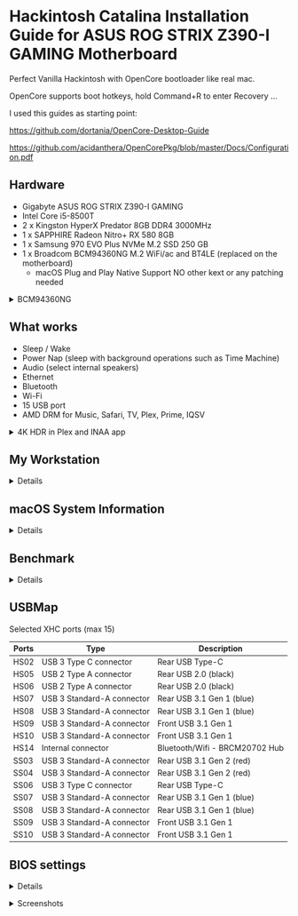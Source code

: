 # Hackintosh Catalina Installation Guide for ASUS ROG STRIX Z390-I GAMING Motherboard

Perfect Vanilla Hackintosh with OpenCore bootloader like real mac.

OpenCore supports boot hotkeys, hold Command+R to enter Recovery ...

I used this guides as starting point:

https://github.com/dortania/OpenCore-Desktop-Guide

https://github.com/acidanthera/OpenCorePkg/blob/master/Docs/Configuration.pdf

## Hardware

- Gigabyte ASUS ROG STRIX Z390-I GAMING
- Intel Core i5-8500T
- 2 x Kingston HyperX Predator 8GB DDR4 3000MHz
- 1 x SAPPHIRE Radeon Nitro+ RX 580 8GB
- 1 x Samsung 970 EVO Plus NVMe M.2 SSD 250 GB
- 1 x Broadcom BCM94360NG M.2 WiFi/ac and BT4LE (replaced on the motherboard)
  - macOS Plug and Play Native Support NO other kext or any patching needed

<details>
<summary>BCM94360NG</summary>

![BCM94360NG](images/hardware/BCM94360NG.png)

</details>

## What works

- Sleep / Wake
- Power Nap (sleep with background operations such as Time Machine)
- Audio (select internal speakers)
- Ethernet
- Bluetooth
- Wi-Fi
- 15 USB port
- AMD DRM for Music, Safari, TV, Plex, Prime, IQSV

<details>
<summary>4K HDR in Plex and INAA app</summary>

![Plex 4K HDR](images/plex.png)

![IINA 4K HDR](images/iina.png)

</details>

## My Workstation

<details>

![](images/hardware/IMG_20191204_135309.jpg)

![](images/hardware/IMG_20191204_135408.jpg)

![](images/hardware/IMG_20191216_233725.jpg)

![](images/hardware/IMG_20191216_233819.jpg)

</details>

## macOS System Information

<details>

![About My Mac](images/about.png)

![About My Mac Display](images/about-display.png)

![About My Mac Memory](images/about-memory.png)

![Intel Power Gadget](images/intel-power-gadget.png)

![System Preferences Display](images/syspref-display.png)

![System Preferences Display alt](images/syspref-display-alt.png)

![System Info Hardware](images/systeminfo-hw.png)

![System Info Audio](images/systeminfo-audio.png)

![System Info Bluetooth](images/systeminfo-bluetooth.png)

![System Info Ethernet](images/systeminfo-ethernet.png)

![System Info GPU](images/systeminfo-gpu.png)

![System Info Memory](images/systeminfo-ram.png)

![System Info NVMExpress](images/systeminfo-nvme.png)

![System Info PCI](images/systeminfo-pci.png)

![System Info SATA](images/systeminfo-sata.png)

![System Info USB](images/systeminfo-usb.png)

![System Info Wi-Fi](images/systeminfo-wifi.png)

</details>

## Benchmark

<details>

![NVMe Speed Test](images/nvme-speed-test.png)

![Geekbench 5 CPU](images/geekbench-cpu.png)

![Geekbench 5 Metal](images/geekbench-metal.png)

![Geekbench 5 OpenCL](images/geekbench-opencl.png)

![LuxMark](images/luxmark.png)

![Ethernet Speed Test](images/speedtest.png)

</details>

## USBMap

Selected XHC ports (max 15)

| Ports | Type | Description |
| --- | --- | --- |
| HS02 | USB 3 Type C connector | Rear USB Type-C |
| HS05 | USB 2 Type A connector | Rear USB 2.0 (black) |
| HS06 | USB 2 Type A connector | Rear USB 2.0 (black) |
| HS07 | USB 3 Standard-A connector | Rear USB 3.1 Gen 1 (blue) |
| HS08 | USB 3 Standard-A connector | Rear USB 3.1 Gen 1 (blue) |
| HS09 | USB 3 Standard-A connector | Front USB 3.1 Gen 1 |
| HS10 | USB 3 Standard-A connector | Front USB 3.1 Gen 1 |
| HS14 | Internal connector | Bluetooth/Wifi - BRCM20702 Hub |
| SS03 | USB 3 Standard-A connector | Rear USB 3.1 Gen 2 (red) |
| SS04 | USB 3 Standard-A connector | Rear USB 3.1 Gen 2 (red) |
| SS06 | USB 3 Type C connector | Rear USB Type-C |
| SS07 | USB 3 Standard-A connector | Rear USB 3.1 Gen 1 (blue) |
| SS08 | USB 3 Standard-A connector | Rear USB 3.1 Gen 1 (blue) |
| SS09 | USB 3 Standard-A connector | Front USB 3.1 Gen 1 |
| SS10 | USB 3 Standard-A connector | Front USB 3.1 Gen 1 |

## BIOS settings

<details>

```
Ai Overclock Tuner [XMP II]
XMP [XMP DDR4-2667 15-17-17-36-1.35V]
BCLK Frequency [100.0000]
ASUS MultiCore Enhancement [Disabled – Enforce All limits]
SVID Behavior [Auto]
CPU Core Ratio [Auto]
DRAM Odd Ratio Mode [Enabled]
DRAM Frequency [DDR4-2666MHz]
Power-saving & Performance Mode [Auto]
CPU SVID Support [Auto]
DRAM CAS# Latency [15]
DRAM RAS# to CAS# Delay [17]
DRAM RAS# ACT Time [36]
DRAM Command Rate [Auto]
DRAM RAS# to RAS# Delay L [7]
DRAM RAS# to RAS# Delay S [7]
DRAM REF Cycle Time [467]
DRAM REF Cycle Time 2 [347]
DRAM REF Cycle Time 4 [214]
DRAM Refresh Interval [Auto]
DRAM WRITE Recovery Time [Auto]
DRAM READ to PRE Time [Auto]
DRAM FOUR ACT WIN Time [30]
DRAM WRITE to READ Delay [Auto]
DRAM WRITE to READ Delay L [Auto]
DRAM WRITE to READ Delay S [Auto]
DRAM CKE Minimum Pulse Width [Auto]
DRAM Write Latency [Auto]
ODT RTT WR (CHA) [Auto]
ODT RTT PARK (CHA) [Auto]
ODT RTT NOM (CHA) [Auto]
ODT RTT WR (CHB) [Auto]
ODT RTT PARK (CHB) [Auto]
ODT RTT NOM (CHB) [Auto]
ODT_READ_DURATION [Auto]
ODT_READ_DELAY [Auto]
ODT_WRITE_DURATION [Auto]
ODT_WRITE_DELAY [Auto]
Data Rising Slope [Auto]
Data Rising Slope Offset [Auto]
Cmd Rising Slope [Auto]
Cmd Rising Slope Offset [Auto]
Ctl Rising Slope [Auto]
Ctl Rising Slope Offset [Auto]
Clk Rising Slope [Auto]
Clk Rising Slope Offset [Auto]
Data Falling Slope [Auto]
Data Falling Slope Offset [Auto]
Cmd Falling Slope [Auto]
Cmd Falling Slope Offset [Auto]
Ctl Falling Slope [Auto]
Ctl Falling Slope Offset [Auto]
Clk Falling Slope [Auto]
Clk Falling Slope Offset [Auto]
DRAM RTL INIT value [Auto]
DRAM RTL (CHA DIMM0 Rank0) [Auto]
DRAM RTL (CHA DIMM0 Rank1) [Auto]
DRAM RTL (CHA DIMM1 Rank0) [Auto]
DRAM RTL (CHA DIMM1 Rank1) [Auto]
DRAM RTL (CHB DIMM0 Rank0) [Auto]
DRAM RTL (CHB DIMM0 Rank1) [Auto]
DRAM RTL (CHB DIMM1 Rank0) [Auto]
DRAM RTL (CHB DIMM1 Rank1) [Auto]
DRAM IOL (CHA DIMM0 Rank0) [Auto]
DRAM IOL (CHA DIMM0 Rank1) [Auto]
DRAM IOL (CHA DIMM1 Rank0) [Auto]
DRAM IOL (CHA DIMM1 Rank1) [Auto]
DRAM IOL (CHB DIMM0 Rank0) [Auto]
DRAM IOL (CHB DIMM0 Rank1) [Auto]
DRAM IOL (CHB DIMM1 Rank0) [Auto]
DRAM IOL (CHB DIMM1 Rank1) [Auto]
CHA IO_Latency_offset [Auto]
CHB IO_Latency_offset [Auto]
CHA RFR delay [Auto]
CHB RFR delay [Auto]
Early Command Training [Enabled]
SenseAmp Offset Training [Enabled]
Early ReadMPR Timing Centering 2D [Enabled]
Read MPR Training [Enabled]
Receive Enable Training [Enabled]
Jedec Write Leveling [Enabled]
Early Write Time Centering 2D [Enabled]
Early Read Time Centering 2D [Auto]
Write Timing Centering 1D [Enabled]
Write Voltage Centering 1D [Enabled]
Read Timing Centering 1D [Enabled]
Dimm ODT Training* [Auto]
Max RTT_WR [ODT Off]
DIMM RON Training* [Auto]
Write Drive Strength/Equalization 2D* [Disabled]
Write Slew Rate Training* [Enabled]
Read ODT Training* [Enabled]
Read Equalization Training* [Enabled]
Read Amplifier Training* [Enabled]
Write Timing Centering 2D [Enabled]
Read Timing Centering 2D [Enabled]
Command Voltage Centering [Enabled]
Write Voltage Centering 2D [Enabled]
Read Voltage Centering 2D [Auto]
Late Command Training [Auto]
Round Trip Latency [Auto]
Turn Around Timing Training [Disabled]
Rank Margin Tool [Disabled]
Memory Test [Disabled]
DIMM SPD Alias Test [Enabled]
Receive Enable Centering 1D [Enabled]
Retrain Margin Check [Disabled]
Write Drive Strength Up/Dn independently [Disabled]
tRDRD_sg [Auto]
tRDRD_dg [Auto]
tRDWR_sg [Auto]
tRDWR_dg [Auto]
tWRWR_sg [Auto]
tWRWR_dg [Auto]
tWRRD_sg [Auto]
tWRRD_dg [Auto]
tRDRD_dr [Auto]
tRDRD_dd [Auto]
tRDWR_dr [Auto]
tRDWR_dd [Auto]
tWRWR_dr [Auto]
tWRWR_dd [Auto]
tWRRD_dr [Auto]
tWRRD_dd [Auto]
TWRPRE [Auto]
TRDPRE [Auto]
tREFIX9 [Auto]
OREF_RI [Auto]
MRC Fast Boot [Auto]
DRAM CLK Period [Auto]
Memory Scrambler [Enabled]
Channel A DIMM Control [Enable both DIMMs]
Channel B DIMM Control [Enable both DIMMs]
MCH Full Check [Auto]
Training Profile [Auto]
DLLBwEn [Auto]
SPD Write Disable [TRUE]
CPU Load-line Calibration [Auto]
Synch ACDC Loadline with VRM Loadline [Disabled]
CPU Current Capability [Auto]
CPU VRM Switching Frequency [Auto]
VRM Spread Spectrum [Auto]
CPU Power Duty Control [T.Probe]
CPU Power Phase Control [Auto]
CPU VRM Thermal Control [Auto]
CPU Graphics Load-line Calibration [Auto]
CPU Graphics Current Capability [Auto]
CPU Graphics VRM Switching Frequency [Auto]
CPU Graphics Power Phase Control [Auto]
Intel(R) SpeedStep(tm) [Enabled]
Turbo Mode [Enabled]
Long Duration Package Power Limit [Auto]
Package Power Time Window [Auto]
Short Duration Package Power Limit [Auto]
IA AC Load Line [Auto]
IA DC Load Line [Auto]
TVB Voltage Optimizations [Auto]
Realtime Memory Timing [Disabled]
FCLK Frequency for Early Power On [Auto]
BCLK Amplitude [Auto]
BCLK Spread Spectrum [Auto]
BCLK Frequency Slew Rate [Auto]
DRAM VTT Voltage [Auto]
VPPDDR Voltage [Auto]
DMI Voltage [Auto]
Internal PLL Voltage [Auto]
GT PLL Voltage [Auto]
Ring PLL Voltage [Auto]
System Agent PLL Voltage [Auto]
Memory Controller PLL Voltage [Auto]
CPU Core/Cache Current Limit Max. [Auto]
CPU Graphics Current Limit [Auto]
Min. CPU Cache Ratio [32]
Max CPU Cache Ratio [32]
Max. CPU Graphics Ratio [Auto]
CPU Core/Cache Voltage [Auto]
DRAM Voltage [1.35000]
CPU VCCIO Voltage [Auto]
CPU System Agent Voltage [Auto]
CPU Graphics Voltage Mode [Auto]
PCH Core Voltage [Auto]
CPU Standby Voltage [Auto]
DRAM CTRL REF Voltage [Auto]
DRAM DATA REF Voltage on CHB [Auto]
DRAM DATA REF Voltage on CHA DIMM0 Rank0 BL0 [Auto]
DRAM DATA REF Voltage on CHA DIMM0 Rank0 BL1 [Auto]
DRAM DATA REF Voltage on CHA DIMM0 Rank0 BL2 [Auto]
DRAM DATA REF Voltage on CHA DIMM0 Rank0 BL3 [Auto]
DRAM DATA REF Voltage on CHA DIMM0 Rank0 BL4 [Auto]
DRAM DATA REF Voltage on CHA DIMM0 Rank0 BL5 [Auto]
DRAM DATA REF Voltage on CHA DIMM0 Rank0 BL6 [Auto]
DRAM DATA REF Voltage on CHA DIMM0 Rank0 BL7 [Auto]
DRAM DATA REF Voltage on CHA DIMM0 Rank1 BL0 [Auto]
DRAM DATA REF Voltage on CHA DIMM0 Rank1 BL1 [Auto]
DRAM DATA REF Voltage on CHA DIMM0 Rank1 BL2 [Auto]
DRAM DATA REF Voltage on CHA DIMM0 Rank1 BL3 [Auto]
DRAM DATA REF Voltage on CHA DIMM0 Rank1 BL4 [Auto]
DRAM DATA REF Voltage on CHA DIMM0 Rank1 BL5 [Auto]
DRAM DATA REF Voltage on CHA DIMM0 Rank1 BL6 [Auto]
DRAM DATA REF Voltage on CHA DIMM0 Rank1 BL7 [Auto]
DRAM DATA REF Voltage on CHA DIMM1 Rank0 BL0 [Auto]
DRAM DATA REF Voltage on CHA DIMM1 Rank0 BL1 [Auto]
DRAM DATA REF Voltage on CHA DIMM1 Rank0 BL2 [Auto]
DRAM DATA REF Voltage on CHA DIMM1 Rank0 BL3 [Auto]
DRAM DATA REF Voltage on CHA DIMM1 Rank0 BL4 [Auto]
DRAM DATA REF Voltage on CHA DIMM1 Rank0 BL5 [Auto]
DRAM DATA REF Voltage on CHA DIMM1 Rank0 BL6 [Auto]
DRAM DATA REF Voltage on CHA DIMM1 Rank0 BL7 [Auto]
DRAM DATA REF Voltage on CHA DIMM1 Rank1 BL0 [Auto]
DRAM DATA REF Voltage on CHA DIMM1 Rank1 BL1 [Auto]
DRAM DATA REF Voltage on CHA DIMM1 Rank1 BL2 [Auto]
DRAM DATA REF Voltage on CHA DIMM1 Rank1 BL3 [Auto]
DRAM DATA REF Voltage on CHA DIMM1 Rank1 BL4 [Auto]
DRAM DATA REF Voltage on CHA DIMM1 Rank1 BL5 [Auto]
DRAM DATA REF Voltage on CHA DIMM1 Rank1 BL6 [Auto]
DRAM DATA REF Voltage on CHA DIMM1 Rank1 BL7 [Auto]
DRAM DATA REF Voltage on CHB DIMM0 Rank0 BL0 [Auto]
DRAM DATA REF Voltage on CHB DIMM0 Rank0 BL1 [Auto]
DRAM DATA REF Voltage on CHB DIMM0 Rank0 BL2 [Auto]
DRAM DATA REF Voltage on CHB DIMM0 Rank0 BL3 [Auto]
DRAM DATA REF Voltage on CHB DIMM0 Rank0 BL4 [Auto]
DRAM DATA REF Voltage on CHB DIMM0 Rank0 BL5 [Auto]
DRAM DATA REF Voltage on CHB DIMM0 Rank0 BL6 [Auto]
DRAM DATA REF Voltage on CHB DIMM0 Rank0 BL7 [Auto]
DRAM DATA REF Voltage on CHB DIMM0 Rank1 BL0 [Auto]
DRAM DATA REF Voltage on CHB DIMM0 Rank1 BL1 [Auto]
DRAM DATA REF Voltage on CHB DIMM0 Rank1 BL2 [Auto]
DRAM DATA REF Voltage on CHB DIMM0 Rank1 BL3 [Auto]
DRAM DATA REF Voltage on CHB DIMM0 Rank1 BL4 [Auto]
DRAM DATA REF Voltage on CHB DIMM0 Rank1 BL5 [Auto]
DRAM DATA REF Voltage on CHB DIMM0 Rank1 BL6 [Auto]
DRAM DATA REF Voltage on CHB DIMM0 Rank1 BL7 [Auto]
DRAM DATA REF Voltage on CHB DIMM1 Rank0 BL0 [Auto]
DRAM DATA REF Voltage on CHB DIMM1 Rank0 BL1 [Auto]
DRAM DATA REF Voltage on CHB DIMM1 Rank0 BL2 [Auto]
DRAM DATA REF Voltage on CHB DIMM1 Rank0 BL3 [Auto]
DRAM DATA REF Voltage on CHB DIMM1 Rank0 BL4 [Auto]
DRAM DATA REF Voltage on CHB DIMM1 Rank0 BL5 [Auto]
DRAM DATA REF Voltage on CHB DIMM1 Rank0 BL6 [Auto]
DRAM DATA REF Voltage on CHB DIMM1 Rank0 BL7 [Auto]
DRAM DATA REF Voltage on CHB DIMM1 Rank1 BL0 [Auto]
DRAM DATA REF Voltage on CHB DIMM1 Rank1 BL1 [Auto]
DRAM DATA REF Voltage on CHB DIMM1 Rank1 BL2 [Auto]
DRAM DATA REF Voltage on CHB DIMM1 Rank1 BL3 [Auto]
DRAM DATA REF Voltage on CHB DIMM1 Rank1 BL4 [Auto]
DRAM DATA REF Voltage on CHB DIMM1 Rank1 BL5 [Auto]
DRAM DATA REF Voltage on CHB DIMM1 Rank1 BL6 [Auto]
DRAM DATA REF Voltage on CHB DIMM1 Rank1 BL7 [Auto]
PCI Express Native Power Management [Disabled]
PCH DMI ASPM [Disabled]
ASPM [Disabled]
L1 Substates [Disabled]
PCI Express Clock Gating [Enabled]
DMI Link ASPM Control [Disabled]
PEG - ASPM [Disabled]
Software Guard Extensions (SGX) [Disabled]
Tcc Offset Time Window [Auto]
Hardware Prefetcher [Enabled]
Adjacent Cache Line Prefetch [Enabled]
Intel (VMX) Virtualization Technology [Enabled]
Active Processor Cores [All]
Thermal Monitor [Enabled]
Intel(R) SpeedStep(tm) [Enabled]
Intel(R) Speed Shift Technology [Enabled]
Turbo Mode [Enabled]
CPU C-states [Auto]
CFG Lock [Disabled]
VT-d [Enabled]
Above 4G Decoding [Enabled]
Memory Remap [Enabled]
Primary Display [PEG]
iGPU Multi-Monitor [Enabled]
DVMT Pre-Allocated [32M]
RC6(Render Standby) [Auto]
PCIEX16 Link Speed [Auto]
PCIe Speed [Auto]
IOAPIC 24-119 Entries [Enabled]
SATA Controller(s) [Enabled]
SATA Mode Selection [AHCI]
Aggressive LPM Support [Disabled]
SMART Self Test [Enabled]
SATA6G_1(Black) [Enabled]
SATA6G_1 Hot Plug [Disabled]
SATA6G_2(Black) [Enabled]
SATA6G_2 Hot Plug [Disabled]
SATA6G_3(Black) [Enabled]
SATA6G_3 Hot Plug [Disabled]
SATA6G_4(Black) [Enabled]
SATA6G_4 Hot Plug [Disabled]
M.2_2 [Enabled]
Intel Platform Trust Technology [Disabled]
Hyper M.2X16 [Disabled]
HD Audio [Enabled]
Intel LAN Controller [Enabled]
Intel PXE Option ROM [Disabled]
When system is in working state [On]
When system is in sleep, hibernate or soft off states [Off]
USB power delivery in Soft Off state (S5) [Enabled]
Wi-Fi Controller [Enabled]
Bluetooth Controller [Enabled]
ErP Ready [Disabled]
CEC Ready [Disabled]
Restore AC Power Loss [Power Off]
Power On By PCI-E [Disabled]
Power On By RTC [Disabled]
SR-IOV Support [Disabled]
Legacy USB Support [Disabled]
XHCI Hand-off [Enabled]
U31G2_3 [Enabled]
U31G2_4 [Enabled]
USB_5 [Enabled]
USB_6 [Enabled]
U31G1_7 [Enabled]
U31G1_8 [Enabled]
U31G1_9 [Enabled]
U31G1_10 [Enabled]
USB_11 [Enabled]
USB_12 [Enabled]
U31G2_C1\U31G1_C5 [Enabled]
Network Stack [Enabled]
Ipv4 PXE Support [Disabled]
Ipv6 PXE Support [Disabled]
Device [Samsung SSD 850 EVO 250GB]
CPU Temperature [Monitor]
MotherBoard Temperature [Monitor]
PCH Temperature [Monitor]
T_Sensor Temperature [Monitor]
CPU Fan Speed [Monitor]
Chassis Fan Speed [Monitor]
AIO PUMP Speed [Monitor]
CPU Core Voltage [Monitor]
CPU Graphics Voltage [Monitor]
3.3V Voltage [Monitor]
5V Voltage [Monitor]
12V Voltage [Monitor]
PCH Core Voltage [Monitor]
CPU System Agent Voltage [Monitor]
CPU VCCIO Voltage [Monitor]
DRAM Voltage [Monitor]
CPU Standby Voltage [Monitor]
CPU Q-Fan Control [PWM Mode]
CPU Fan Step Up [0 sec]
CPU Fan Step Down [0 sec]
CPU Fan Speed Lower Limit [Ignore]
CPU Fan Profile [Silent]
Chassis Fan Q-Fan Control [Disabled]
AIO PUMP Control [Disabled]
CPU Temperature LED Switch [Disabled]
Fast Boot [Disabled]
Boot Logo Display [Auto]
POST Delay Time [1 sec]
Bootup NumLock State [On]
Wait For 'F1' If Error [Enabled]
Option ROM Messages [Force BIOS]
Interrupt 19 Capture [Disabled]
AMI Native NVMe Driver Support [Enabled]
Setup Mode [Advanced Mode]
Launch CSM [Disabled]
OS Type [Windows UEFI mode]
Load from Profile [1]
Profile Name [macOS]
Save to Profile [1]
DIMM Slot Number [DIMM_A1]
Bus Interface [PCIEX16]
Download & Install ARMOURY CRATE app [Disabled]
```

</details>

<space><space>

<details>
<summary>Screenshots</summary>

![](images/bios/JPEG/191214130141.jpg)

![](images/bios/JPEG/191214125642.jpg)

![](images/bios/JPEG/191214125654.jpg)

![](images/bios/JPEG/191214125702.jpg)

![](images/bios/JPEG/191214125704.jpg)

![](images/bios/JPEG/191214125709.jpg)

![](images/bios/JPEG/191214125714.jpg)

![](images/bios/JPEG/191214125734.jpg)

![](images/bios/JPEG/191214125737.jpg)

![](images/bios/JPEG/191214125743.jpg)

![](images/bios/JPEG/191214125749.jpg)

![](images/bios/JPEG/191214125755.jpg)

![](images/bios/JPEG/191214125757.jpg)

![](images/bios/JPEG/191214125803.jpg)

![](images/bios/JPEG/191214125811.jpg)

![](images/bios/JPEG/191214125816.jpg)

![](images/bios/JPEG/191214125821.jpg)

![](images/bios/JPEG/191214125829.jpg)

![](images/bios/JPEG/191214125833.jpg)

![](images/bios/JPEG/191214125838.jpg)

![](images/bios/JPEG/191214125841.jpg)

![](images/bios/JPEG/191214125846.jpg)

![](images/bios/JPEG/191214125854.jpg)

![](images/bios/JPEG/191214125902.jpg)

![](images/bios/JPEG/191214125935.jpg)

![](images/bios/JPEG/191214125949.jpg)

![](images/bios/JPEG/191214125954.jpg)

![](images/bios/JPEG/191214125958.jpg)

![](images/bios/JPEG/191214130001.jpg)

</details>